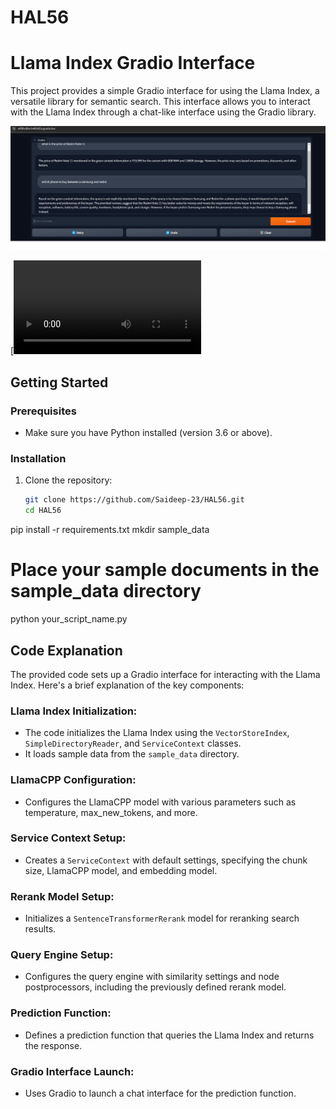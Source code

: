 # HAL56
# Llama Index Gradio Interface

This project provides a simple Gradio interface for using the Llama Index, a versatile library for semantic search. This interface allows you to interact with the Llama Index through a chat-like interface using the Gradio library.

![Alt text](screenshot.png "The Interface")

[![Video Thumbnail](video_proof.mp4)


## Getting Started

### Prerequisites

- Make sure you have Python installed (version 3.6 or above).

### Installation

1. Clone the repository:

   ```bash
   git clone https://github.com/Saideep-23/HAL56.git
   cd HAL56
pip install -r requirements.txt
mkdir sample_data
# Place your sample documents in the sample_data directory
python your_script_name.py


## Code Explanation

The provided code sets up a Gradio interface for interacting with the Llama Index. Here's a brief explanation of the key components:

### Llama Index Initialization:
- The code initializes the Llama Index using the `VectorStoreIndex`, `SimpleDirectoryReader`, and `ServiceContext` classes.
- It loads sample data from the `sample_data` directory.

### LlamaCPP Configuration:
- Configures the LlamaCPP model with various parameters such as temperature, max_new_tokens, and more.

### Service Context Setup:
- Creates a `ServiceContext` with default settings, specifying the chunk size, LlamaCPP model, and embedding model.

### Rerank Model Setup:
- Initializes a `SentenceTransformerRerank` model for reranking search results.

### Query Engine Setup:
- Configures the query engine with similarity settings and node postprocessors, including the previously defined rerank model.

### Prediction Function:
- Defines a prediction function that queries the Llama Index and returns the response.

### Gradio Interface Launch:
- Uses Gradio to launch a chat interface for the prediction function.
